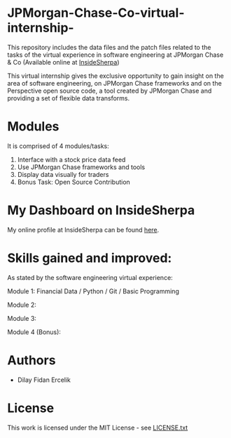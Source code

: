 # JPMorgan-Chase-Co-virtual-internship-
This repository includes the data files and the patch files related to the tasks of the virtual experience in software engineering at JPMorgan Chase &amp; Co (Available online at [InsideSherpa](https://www.insidesherpa.com/))

This virtual internship gives the exclusive opportunity to gain insight on the area of software engineering, on JPMorgan Chase frameworks and on the Perspective open source code, a tool created by JPMorgan Chase and providing a set of flexible data transforms.


# Modules

It is comprised of 4 modules/tasks:

1. Interface with a stock price data feed
2. Use JPMorgan Chase frameworks and tools
3. Display data visually for traders
4. Bonus Task: Open Source Contribution


# My Dashboard on InsideSherpa

My online profile at InsideSherpa can be found [here](https://www.insidesherpa.com/profile/NAtfioN2N9H2tBv8t/Dilay).


# Skills gained and improved:

As stated by the software engineering virtual experience:

Module 1: Financial Data / Python / Git / Basic Programming

Module 2:

Module 3:

Module 4 (Bonus):


# Authors
- Dilay Fidan Ercelik

# License
This work is licensed under the MIT License - see [LICENSE.txt](https://github.com/dilayercelik/JPMorgan-Chase-Co-virtual-internship-/blob/master/LICENSE.txt)
